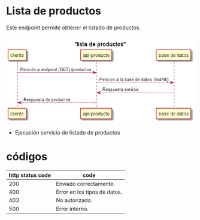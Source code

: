 # Lista de productos
Este endpoint permite obtener el listado de productos.


![picture_desc](../../static/diagrams/producto-controller-listado.png)


* Ejecución servicio de listado de productos

# códigos
| http status code | code |
| - | - |
| 200              |  Enviado correctamente.
| 400              |  Error en los tipos de datos.
| 403              |  No autorizado.
| 500              |  Error interno.
